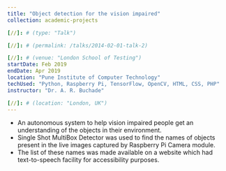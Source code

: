 ```yaml
---
title: "Object detection for the vision impaired"
collection: academic-projects

[//]: # (type: "Talk")

[//]: # (permalink: /talks/2014-02-01-talk-2)

[//]: # (venue: "London School of Testing")
startDate: Feb 2019
endDate: Apr 2019
location: "Pune Institute of Computer Technology"
techUsed: "Python, Raspberry Pi, TensorFlow, OpenCV, HTML, CSS, PHP"
instructor: "Dr. A. R. Buchade"

[//]: # (location: "London, UK")
---
```

<ul>
    <li>An autonomous system to help vision impaired people get an understanding of the objects in their environment.</li>
    <li>Single Shot MultiBox Detector was used to find the names of objects present in the live images captured by Raspberry Pi Camera module.</li>
    <li>The list of these names was made available on a website which had text-to-speech facility for accessibility purposes.</li>
</ul>